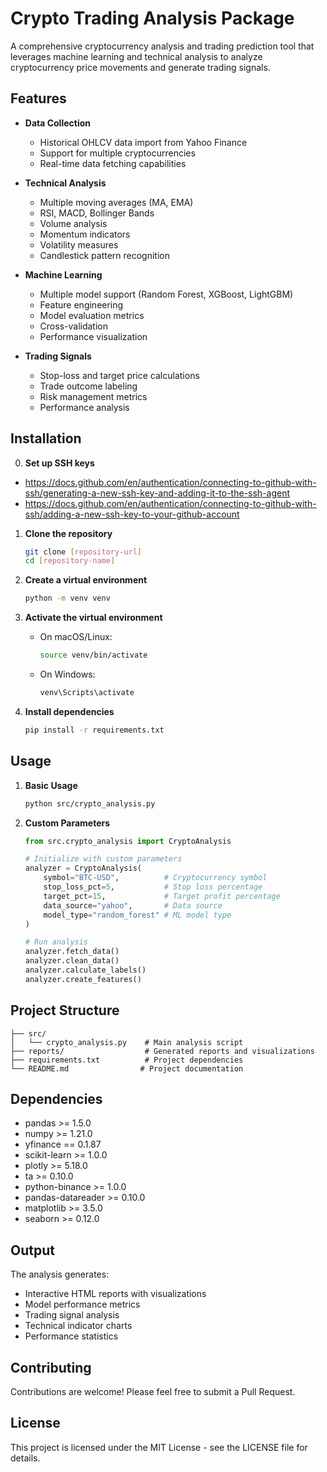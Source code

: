 # Crypto Trading Analysis Package

A comprehensive cryptocurrency analysis and trading prediction tool that leverages machine learning and technical analysis to analyze cryptocurrency price movements and generate trading signals.

## Features

- **Data Collection**
  - Historical OHLCV data import from Yahoo Finance
  - Support for multiple cryptocurrencies
  - Real-time data fetching capabilities

- **Technical Analysis**
  - Multiple moving averages (MA, EMA)
  - RSI, MACD, Bollinger Bands
  - Volume analysis
  - Momentum indicators
  - Volatility measures
  - Candlestick pattern recognition

- **Machine Learning**
  - Multiple model support (Random Forest, XGBoost, LightGBM)
  - Feature engineering
  - Model evaluation metrics
  - Cross-validation
  - Performance visualization

- **Trading Signals**
  - Stop-loss and target price calculations
  - Trade outcome labeling
  - Risk management metrics
  - Performance analysis

## Installation
0. **Set up SSH keys**
  - https://docs.github.com/en/authentication/connecting-to-github-with-ssh/generating-a-new-ssh-key-and-adding-it-to-the-ssh-agent
  - https://docs.github.com/en/authentication/connecting-to-github-with-ssh/adding-a-new-ssh-key-to-your-github-account

1. **Clone the repository**
   ```bash
   git clone [repository-url]
   cd [repository-name]
   ```

2. **Create a virtual environment**
   ```bash
   python -m venv venv
   ```

3. **Activate the virtual environment**
   - On macOS/Linux:
     ```bash
     source venv/bin/activate
     ```
   - On Windows:
     ```bash
     venv\Scripts\activate
     ```

4. **Install dependencies**
   ```bash
   pip install -r requirements.txt
   ```

## Usage

1. **Basic Usage**
   ```bash
   python src/crypto_analysis.py
   ```

2. **Custom Parameters**
   ```python
   from src.crypto_analysis import CryptoAnalysis

   # Initialize with custom parameters
   analyzer = CryptoAnalysis(
       symbol="BTC-USD",          # Cryptocurrency symbol
       stop_loss_pct=5,           # Stop loss percentage
       target_pct=15,             # Target profit percentage
       data_source="yahoo",       # Data source
       model_type="random_forest" # ML model type
   )

   # Run analysis
   analyzer.fetch_data()
   analyzer.clean_data()
   analyzer.calculate_labels()
   analyzer.create_features()
   ```

## Project Structure

```
├── src/
│   └── crypto_analysis.py    # Main analysis script
├── reports/                  # Generated reports and visualizations
├── requirements.txt          # Project dependencies
└── README.md                # Project documentation
```

## Dependencies

- pandas >= 1.5.0
- numpy >= 1.21.0
- yfinance == 0.1.87
- scikit-learn >= 1.0.0
- plotly >= 5.18.0
- ta >= 0.10.0
- python-binance >= 1.0.0
- pandas-datareader >= 0.10.0
- matplotlib >= 3.5.0
- seaborn >= 0.12.0

## Output

The analysis generates:
- Interactive HTML reports with visualizations
- Model performance metrics
- Trading signal analysis
- Technical indicator charts
- Performance statistics

## Contributing

Contributions are welcome! Please feel free to submit a Pull Request.

## License

This project is licensed under the MIT License - see the LICENSE file for details.


